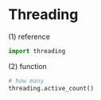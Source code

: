 # Threading

(1) reference
```python
import threading
```
(2) function
```python
# how many
threading.active_count()
```
